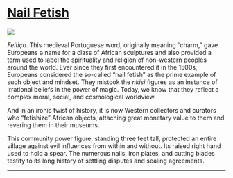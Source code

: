 # [Nail Fetish](http://artstories.artsmia.org/#/stories/325)

![](http://cdn.dx.artsmia.org/thumbs/tn_2013_TDXAfrica_078_01.jpg)

*Feitiço*. This medieval Portuguese word, originally meaning “charm,” gave Europeans a name for a class of African sculptures and also provided a term used to label the spirituality and religion of non-western peoples around the world. Ever since they first encountered it in the 1500s, Europeans considered the so-called “nail fetish” as the prime example of such object and mindset. They mistook the *nkisi* figures as an instance of irrational beliefs in the power of magic. Today, we know that they reflect a complex moral, social, and cosmological worldview.

And in an ironic twist of history, it is now Western collectors and curators who “fetishize” African objects, attaching great monetary value to them and revering them in their museums.

This community power figure, standing three feet tall, protected an entire village against evil influences from within and without. Its raised right hand used to hold a spear. The numerous nails, iron plates, and cutting blades testify to its long history of settling disputes and sealing agreements.

---
